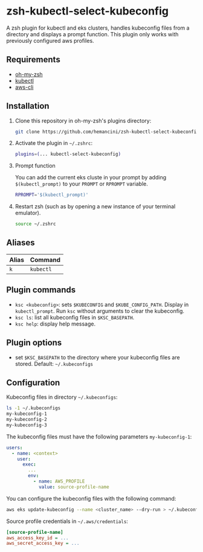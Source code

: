 # zsh-kubectl-select-kubeconfig

A zsh plugin for kubectl and eks clusters, handles kubeconfig files from a directory and displays a prompt function. This plugin only works with previously configured aws profiles.

## Requirements

- [oh-my-zsh](https://github.com/ohmyzsh/ohmyzsh#basic-installation)
- [kubectl](https://kubernetes.io/releases/download/#kubectl)
- [aws-cli](https://docs.aws.amazon.com/cli/latest/userguide/getting-started-install.html)

## Installation

1. Clone this repository in oh-my-zsh's plugins directory:

   ```zsh
   git clone https://github.com/hemancini/zsh-kubectl-select-kubeconfig.git ${ZSH_CUSTOM:-~/.oh-my-zsh/custom}/plugins/zsh-kubectl-select-kubeconfig
   ```

2. Activate the plugin in `~/.zshrc`:

   ```zsh
   plugins=(... kubectl-select-kubeconfig)
   ```

3. Prompt function

   You can add the current eks cluste in your prompt by adding `$(kubectl_prompt)`
   to your `PROMPT` or `RPROMPT` variable.

   ```sh
   RPROMPT='$(kubectl_prompt)'
   ```

4. Restart zsh (such as by opening a new instance of your terminal emulator).

   ```zsh
   source ~/.zshrc
   ```

## Aliases

| Alias | Command   |
| ----- | --------- |
| `k`   | `kubectl` |

## Plugin commands

- `ksc <kubeconfig>`: sets `$KUBECONFIG` and `$KUBE_CONFIG_PATH`. Display in `kubectl_prompt`.
  Run `ksc` without arguments to clear the kubeconfig.
- `ksc ls`: list all kubeconfig files in `$KSC_BASEPATH`.
- `ksc help`: display help message.

## Plugin options

- set `$KSC_BASEPATH` to the directory where your kubeconfig files are stored. Default: `~/.kubeconfigs`

## Configuration

Kubeconfig files in directory `~/.kubeconfigs`:

```zsh
ls -1 ~/.kubeconfigs
my-kubeconfig-1
my-kubeconfig-2
my-kubeconfig-3
```

The kubeconfig files must have the following parameters `my-kubeconfig-1`:

```yaml
users:
  - name: <context>
    user:
      exec:
        ...
        env:
          - name: AWS_PROFILE
            value: source-profile-name
```

You can configure the kubeconfig files with the following command:

```zsh
aws eks update-kubeconfig --name <cluster_name> --dry-run > ~/.kubeconfigs/<my-kubeconfig-1>
```

Source profile credentials in `~/.aws/credentials`:

```ini
[source-profile-name]
aws_access_key_id = ...
aws_secret_access_key = ...
```

